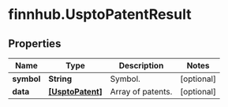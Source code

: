 # finnhub.UsptoPatentResult

## Properties

Name | Type | Description | Notes
------------ | ------------- | ------------- | -------------
**symbol** | **String** | Symbol. | [optional] 
**data** | [**[UsptoPatent]**](UsptoPatent.md) | Array of patents. | [optional] 


